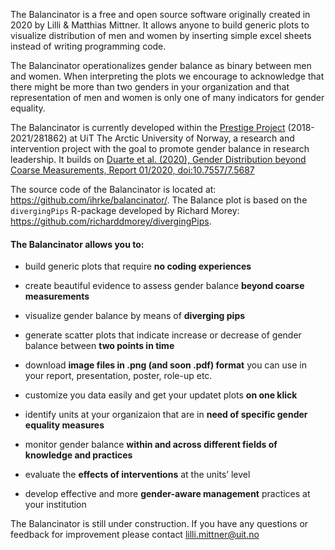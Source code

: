 The Balancinator is a free and open source software originally created in 2020 by Lilli & Matthias Mittner. It allows anyone to build generic plots to visualize distribution of men and women by inserting simple excel sheets instead of writing programming code. 

The Balancinator operationalizes gender balance as binary between men and women. When interpreting the plots we encourage to acknowledge that there might be more than two genders in your organization and that representation of men and women is only one of many indicators for gender equality. 

The Balancinator is currently developed within the [Prestige Project](https://uit.no/research/prestige) (2018-2021/281862) at UiT The Arctic University of Norway, a research and intervention project with the goal to promote gender balance in research leadership. It builds on [Duarte et al. (2020), Gender Distribution beyond Coarse Measurements, Report 01/2020, doi:10.7557/7.5687](https://doi.org/10.7557/7.5687)


The source code of the Balancinator is located at: https://github.com/ihrke/balancinator/. The Balance plot is based on the `divergingPips` R-package developed by Richard Morey: https://github.com/richarddmorey/divergingPips.



<h4>The Balancinator allows you to:</h4> 

- build generic plots that require **no coding experiences**
- create beautiful evidence to assess gender balance **beyond coarse measurements**
- visualize gender balance by means of **diverging pips**
- generate scatter plots that indicate increase or decrease of gender balance between **two points in time**

- download **image files in .png  (and soon .pdf) format** you can use in your report, presentation, poster, role-up etc.
- customize you data easily and get your updatet plots **on one klick**

- identify units at your organizaion that are in **need of specific gender equality measures**
- monitor gender balance **within and across different fields of knowledge and practices**
- evaluate the **effects of interventions** at the units’ level

- develop effective and more **gender-aware management** practices at your institution

The Balancinator is still under construction. If you have any questions or feedback for improvement please contact lilli.mittner@uit.no

